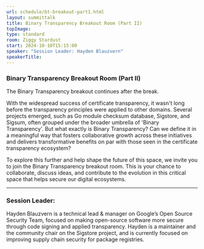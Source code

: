 ```yaml
---
url: schedule/bt-breakout-part1.html
layout: summittalk
title: Binary Transparency Breakout Room (Part II)
topImage:
type: standard
room: Ziggy Stardust
start: 2024-10-10T15:15:00
speaker: "Session Leader: Hayden Blauzvern"
speakerTitle: 
---
```


<div class="font-google font-medium">

### Binary Transparency Breakout Room (Part II)

The Binary Transparency breakout continues after the break.

With the widespread success of certificate transparency, it wasn't long before the transparency principles were applied to other domains. Several projects emerged, such as Go module checksum database, Sigstore, and Sigsum, often grouped under the broader umbrella of 'Binary Transparency'. But what exactly is Binary Transparency? Can we define it in a meaningful way that fosters collaborative growth across these initiatives and delivers transformative benefits on par with those seen in the certificate transparency ecosystem?

To explore this further and help shape the future of this space, we invite you to join the Binary Transparency breakout room. This is your chance to collaborate, discuss ideas, and contribute to the evolution in this critical space that helps secure our digital ecosystems. 

---

### Session Leader:

Hayden Blauzvern is a technical lead & manager on Google’s Open Source Security Team, focused on making open-source software more secure through code signing and applied transparency. Hayden is a maintainer and the community chair on the Sigstore project, and is currently focused on improving supply chain security for package registries.
